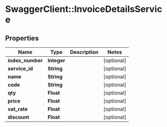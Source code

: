 # SwaggerClient::InvoiceDetailsService

## Properties
Name | Type | Description | Notes
------------ | ------------- | ------------- | -------------
**index_number** | **Integer** |  | [optional] 
**service_id** | **String** |  | [optional] 
**name** | **String** |  | [optional] 
**code** | **String** |  | [optional] 
**qty** | **Float** |  | [optional] 
**price** | **Float** |  | [optional] 
**vat_rate** | **Float** |  | [optional] 
**discount** | **Float** |  | [optional] 


